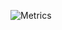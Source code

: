 ![Metrics](https://metrics.lecoq.io/PandasMagic?template=classic&config.timezone=America%2FLos_Angeles)
